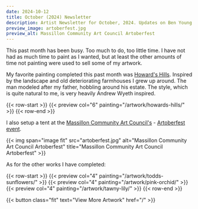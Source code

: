 ```yaml
---
date: 2024-10-12
title: October (2024) Newsletter
description: Artist Newsletter for October, 2024. Updates on Ben Young artwork completed, sold, and current exhibits.
preview_image: artoberfest.jpg
preview_alt: Massillon Community Art Council Artoberfest
---
```

	
This past month has been busy. Too much to do, too little time. I have not had as much time to paint as I wanted, but at least the other amounts of time not painting were used to sell some of my artwork.

My favorite painting completed this past month was [Howard's Hills](/artwork/howards-hills/). Inspired by the landscape and old deteriorating farmhouses I grew up around. The man modeled after my father, hobbling around his estate. The style, which is quite natural to me, is very heavily Andrew Wyeth inspired.

{{< row-start >}}
    {{< preview col="6" painting="/artwork/howards-hills/" >}}
{{< row-end >}}

I also setup a tent at the [Massillon Community Art Council's](https://massillonarts.com) - [Artoberfest event](https://massillonarts.com/index.php/2024-artoberfest/).

{{< img span="image fit" src="artoberfest.jpg" alt="Massillon Community Art Council Artoberfest" title="Massillon Community Art Council Artoberfest" >}}

As for the other works I have completed:

{{< row-start >}}
    {{< preview col="4" painting="/artwork/todds-sunflowers/" >}}
    {{< preview col="4" painting="/artwork/pink-orchid/" >}}
    {{< preview col="4" painting="/artwork/tawny-lily/" >}}
{{< row-end >}}

{{< button class="fit" text="View More Artwork" href="/" >}}